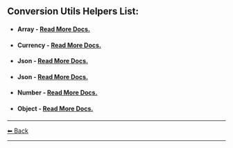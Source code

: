 <h2>
  Conversion Utils Helpers List:
</h2>  

- <h4 id="detailed-features--conversions-array">
    Array -
    <a href="/docs/detailed-features/conversions/array.md">
      Read More Docs.
    </a> 
  </h4> 
- <h4 id="detailed-features--conversions-currency">Currency - 
    <a href="/docs/detailed-features/conversions/currency.md">
      Read More Docs.
    </a> 
  </h4> 
- <h4 id="detailed-features--conversions-json">
    Json - 
    <a href="/docs/detailed-features/conversions/json.md">
      Read More Docs.
    </a> 
  </h4> 
- <h4 id="detailed-features--conversions-json">
    Json - 
    <a href="/docs/detailed-features/conversions/json.md">
      Read More Docs.
    </a> 
  </h4> 
- <h4 id="detailed-features--conversions-number">
    Number - 
    <a href="/docs/detailed-features/conversions/number.md">
      Read More Docs.
    </a> 
  </h4> 
- <h4 id="detailed-features--conversions-object">
    Object - 
    <a href="/docs/detailed-features/conversions/object.md">
      Read More Docs.
    </a> 
  </h4> 

---

[⬅ Back](https://github.com/rzl-app/rzl-utils-js?tab=readme-ov-file#detailed-features--conversions)

---
